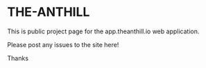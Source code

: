 # THE-ANTHILL

This is public project page for the app.theanthill.io web application.

Please post any issues to the site here!

Thanks
